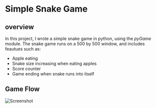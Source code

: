 # Simple Snake Game
## overview
In this project, I wrote a simple snake game in python, using the *pyGame* module.
The snake game runs on a 500 by 500 window, and includes feautues such as:
- Apple eating
- Snake size increasing when eating apples
- Score counter
- Game ending when snake runs into itself

## Game Flow
![Screenshot](gameflw.png)
